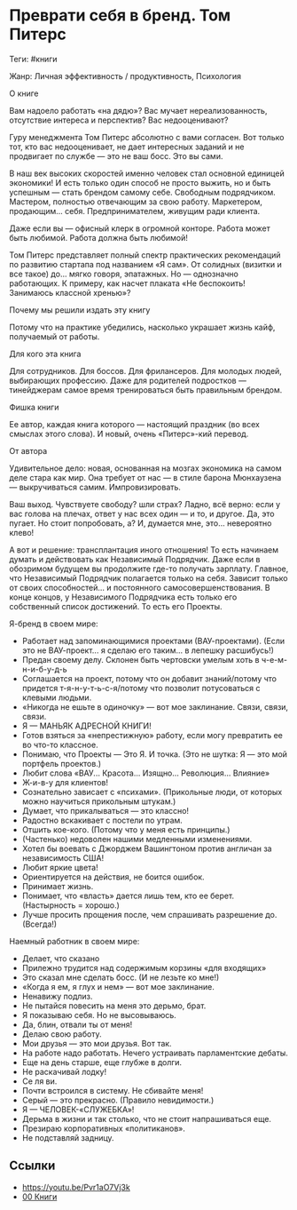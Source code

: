 # Преврати себя в бренд. Том Питерс

Теги: #книги 

Жанр: Личная эффективность / продуктивность, Психология

О книге

Вам надоело работать «на дядю»? Вас мучает нереализованность, отсутствие интереса и перспектив? Вас недооценивают?

Гуру менеджмента Том Питерс абсолютно с вами согласен. Вот только тот, кто вас недооценивает, не дает интересных заданий и не продвигает по службе — это не ваш босс. Это вы сами.

В наш век высоких скоростей именно человек стал основной единицей экономики! И есть только один способ не просто выжить, но и быть успешным — стать брендом самому себе. Свободным подрядчиком. Мастером, полностью отвечающим за свою работу. Маркетером, продающим... себя. Предпринимателем, живущим ради клиента.

Даже если вы — офисный клерк в огромной конторе. Работа может быть любимой. Работа должна быть любимой!

Том Питерс представляет полный спектр практических рекомендаций по развитию стартапа под названием «Я сам». От солидных (визитки и все такое) до... мягко говоря, эпатажных. Но — однозначно работающих. К примеру, как насчет плаката «Не беспокоить! Занимаюсь классной хренью»?

Почему мы решили издать эту книгу

Потому что на практике убедились, насколько украшает жизнь кайф, получаемый от работы.

Для кого эта книга

Для сотрудников. Для боссов. Для фрилансеров. Для молодых людей, выбирающих профессию. Даже для родителей подростков — тинейджерам самое время тренироваться быть правильным брендом.

Фишка книги

Ее автор, каждая книга которого — настоящий праздник (во всех смыслах этого слова). И новый, очень «Питерс»-кий перевод.

От автора

Удивительное дело: новая, основанная на мозгах экономика на самом деле стара как мир. Она требует от нас — в стиле барона Мюнхаузена — выкручиваться самим. Импровизировать.

Ваш выход. Чувствуете свободу? шли страх? Ладно, всё верно: если у вас голова на плечах, ответ у нас всех один — и то, и другое. Да, это пугает. Но стоит попробовать, а? И, думается мне, это... невероятно клево!

А вот и решение: трансплантация иного отношения! То есть начинаем думать и действовать как Независимый Подрядчик. Даже если в обозримом будущем вы продолжите где-то получать зарплату. Главное, что Независимый Подрядчик полагается только на себя. Зависит только от своих способностей... и постоянного самосовершенствования. В конце концов, у Независимого Подрядчика есть только его собственный список достижений. То есть его Проекты.

Я-бренд в своем мире:
- Работает над запоминающимися проектами (ВАУ-проектами). (Если это не ВАУ-проект... я сделаю его таким... в лепешку расшибусь!)
- Предан своему делу. Склонен быть чертовски умелым хоть в ч-е-м-н-и-б-у-д-ь
- Соглашается на проект, потому что он добавит знаний/потому что придется т-я-н-у-т-ь-с-я/потому что позволит потусоваться с клевыми людьми.
- «Никогда не ешьте в одиночку» — вот мое заклинание. Связи, связи, связи.
- Я — МАНЬЯК АДРЕСНОЙ КНИГИ!
- Готов взяться за «непрестижную» работу, если могу превратить ее во что-то классное.
- Понимаю, что Проекты — Это Я. И точка. (Это не шутка: Я — это мой портфель проектов.)
- Любит слова «ВАУ... Красота... Изящно... Революция... Влияние»
- Ж-и-в-у для клиентов!
- Сознательно зависает с «психами». (Прикольные люди, от которых можно научиться прикольным штукам.)
- Думает, что прикалываться — это классно!
- Радостно вскакивает с постели по утрам.
- Отшить кое-кого. (Потому что у меня есть принципы.)
- (Частенько) недоволен нашими медленными изменениями.
- Хотел бы воевать с Джорджем Вашингтоном против англичан за независимость США!
- Любит яркие цвета!
- Ориентируется на действия, не боится ошибок.
- Принимает жизнь.
- Понимает, что «власть» дается лишь тем, кто ее берет. (Настырность = хорошо.)
- Лучше просить прощения после, чем спрашивать разрешение до. (Всегда!)

Наемный работник в своем мире:
- Делает, что сказано
- Прилежно трудится над содержимым корзины «для входящих»
- Это сказал мне сделать босс. (И не лезьте ко мне!)
- «Когда я ем, я глух и нем» — вот мое заклинание.
- Ненавижу подлиз.
- Не пытайся повесить на меня это дерьмо, брат.
- Я показываю себя. Но не высовываюсь.
- Да, блин, отвали ты от меня!
- Делаю свою работу.
- Мои друзья — это мои друзья. Вот так.
- На работе надо работать. Нечего устраивать парламентские дебаты.
- Еще на день старше, еще глубже в долги.
- Не раскачивай лодку!
- Се ля ви.
- Почти встроился в систему. Не сбивайте меня!
- Серый — это прекрасно. (Правило невидимости.)
- Я — ЧЕЛОВЕК-«СЛУЖЕБКА»!
- Дерьма в жизни и так столько, что не стоит напрашиваться еще.
- Презираю корпоративных «политиканов».
- Не подставляй задницу.




## Ссылки

* https://youtu.be/Pvr1aO7Vj3k
* [00 Книги](00%20%D0%9A%D0%BD%D0%B8%D0%B3%D0%B8.md)